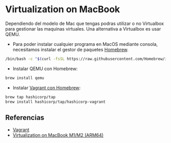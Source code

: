 # Virtualization on MacBook 

Dependiendo del modelo de Mac que tengas podras utilizar o no Virtualbox para gestionar las maquinas virtuales.
Una alternativa a Virtualbox es usar QEMU.

- Para poder instalar cualquier programa en MacOS mediante consola, necesitamos instalar el gestor de paquetes [Homebrew](https://brew.sh/).
```sh
/bin/bash -c "$(curl -fsSL https://raw.githubusercontent.com/Homebrew/install/HEAD/install.sh)"
```

- Instalar QEMU con Homebrew:
```sh
brew install qemu
```

- Instalar [Vagrant con Homebrew](https://developer.hashicorp.com/vagrant/install#darwin): 
```sh
brew tap hashicorp/tap
brew install hashicorp/tap/hashicorp-vagrant
```


## Referencias
- [Vagrant](https://www.vagrantup.com/docs/installation)
- [Virtualization on MacBook M1/M2 (ARM64)](https://joachim8675309.medium.com/vagrant-with-macbook-mx-arm64-0f590fd7e48a)




